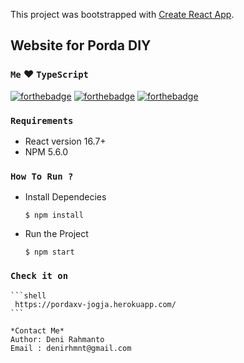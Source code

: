 This project was bootstrapped with [Create React App](https://github.com/facebook/create-react-app).

## Website for Porda DIY

### `Me` :heart: `TypeScript`

[![forthebadge](https://forthebadge.com/images/badges/built-with-love.svg)](https://forthebadge.com) [![forthebadge](https://forthebadge.com/images/badges/for-you.svg)](https://forthebadge.com) [![forthebadge](https://forthebadge.com/images/badges/check-it-out.svg)](https://forthebadge.com)


### `Requirements`
   - React version 16.7+
   - NPM 5.6.0

### `How To Run ?`
   - Install Dependecies
     ```shell
     $ npm install
     ```
   - Run the Project
     ```shell
     $ npm start
     ```
### `Check it on`
    ```shell
     https://pordaxv-jogja.herokuapp.com/
    ```

```shell
*Contact Me*
Author: Deni Rahmanto
Email : denirhmnt@gmail.com
```
